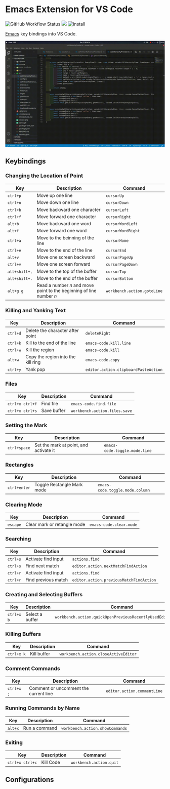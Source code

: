 # Emacs Extension for VS Code
![GitHub Workflow Status](https://img.shields.io/github/actions/workflow/status/SeungukShin/emacs-code/ci.yml)
[![](https://img.shields.io/visual-studio-marketplace/v/SeungukShin.emacs-code)](https://marketplace.visualstudio.com/items?itemName=SeungukShin.emacs-code)
![install](https://img.shields.io/visual-studio-marketplace/i/SeungukShin.emacs-code)

[Emacs](https://www.gnu.org/software/emacs/) key bindings into VS Code.

![demo](https://raw.githubusercontent.com/SeungukShin/emacs-code/master/demo.gif)

## Keybindings
### Changing the Location of Point
| Key           | Description                                                          | Command                     |
|---------------|----------------------------------------------------------------------|-----------------------------|
| `ctrl+p`      | Move up one line                                                     | `cursorUp`                  |
| `ctrl+n`      | Move down one line                                                   | `cursorDown`                |
| `ctrl+b`      | Move backward one character                                          | `cursorLeft`                |
| `ctrl+f`      | Move forward one character                                           | `cursorRight`               |
| `alt+b`       | Move backward one word                                               | `cursorWordLeft`            |
| `alt+f`       | Move forward one word                                                | `cursorWordRight`           |
| `ctrl+a`      | Move to the beinning of the line                                     | `cursorHome`                |
| `ctrl+e`      | Move to the end of the line                                          | `cursorEnd`                 |
| `alt+v`       | Move one screen backward                                             | `cursorPageUp`              |
| `ctrl+v`      | Move one screen forward                                              | `cursorPageDown`            |
| `alt+shift+,` | Move to the top of the buffer                                        | `cursorTop`                 |
| `alt+shift+.` | Move to the end of the buffer                                        | `cursorBottom`              |
| `alt+g g`     | Read a number *n* and move point to the beginning of line number *n* | `workbench.action.gotoLine` |

### Killing and Yanking Text
| Key      | Description                        | Command                              |
|----------|------------------------------------|--------------------------------------|
| `ctrl+d` | Delete the character after point   | `deleteRight`                        |
| `ctrl+k` | Kill to the end of the line        | `emacs-code.kill.line`               |
| `ctrl+w` | Kill the region                    | `emacs-code.kill`                    |
| `alt+w`  | Copy the region into the kill ring | `emacs-code.copy`                    |
| `ctrl+y` | Yank pop                           | `editor.action.clipboardPasteAction` |

### Files
| Key             | Description | Command                       |
|-----------------|-------------|-------------------------------|
| `ctrl+x ctrl+f` | Find file   | `emacs-code.find.file`        |
| `ctrl+x ctrl+s` | Save buffer | `workbench.action.files.save` |

### Setting the Mark
| Key          | Description                            | Command                       |
|--------------|----------------------------------------|-------------------------------|
| `ctrl+space` | Set the mark at point, and activate it | `emacs-code.toggle.mode.line` |

### Rectangles
| Key          | Description                | Command                         |
|--------------|----------------------------|---------------------------------|
| `ctrl+enter` | Toggle Rectangle Mark mode | `emacs-code.toggle.mode.column` |

### Clearing Mode
| Key      | Description                 | Command                 |
|----------|-----------------------------|-------------------------|
| `escape` | Clear mark or retangle mode | `emacs-code.clear.mode` |

### Searching
| Key      | Description         | Command                                 |
|----------|---------------------|-----------------------------------------|
| `ctrl+s` | Activate find input | `actions.find`                          |
| `ctrl+s` | Find next match     | `editor.action.nextMatchFindAction`     |
| `ctrl+r` | Activate find input | `actions.find`                          |
| `ctrl+r` | Find previous match | `editor.action.previousMatchFindAction` |

### Creating and Selecting Buffers
| Key        | Description     | Command                                                       |
|------------|-----------------|---------------------------------------------------------------|
| `ctrl+x b` | Select a buffer | `workbench.action.quickOpenPreviousRecentlyUsedEditorInGroup` |

### Killing Buffers
| Key        | Description | Command                              |
|------------|-------------|--------------------------------------|
| `ctrl+x k` | Kill buffer | `workbench.action.closeActiveEditor` |

### Comment Commands
| Key        | Description                           | Command                     |
|------------|---------------------------------------|-----------------------------|
| `ctrl+x ;` | Comment or uncomment the current line | `editor.action.commentLine` |

### Running Commands by Name
| Key     | Description   | Command                         |
|---------|---------------|---------------------------------|
| `alt+x` | Run a command | `workbench.action.showCommands` |

### Exiting
| Key             | Description | Command                 |
|-----------------|-------------|-------------------------|
| `ctrl+x ctrl+c` | Kill Code   | `workbench.action.quit` |

## Configurations
